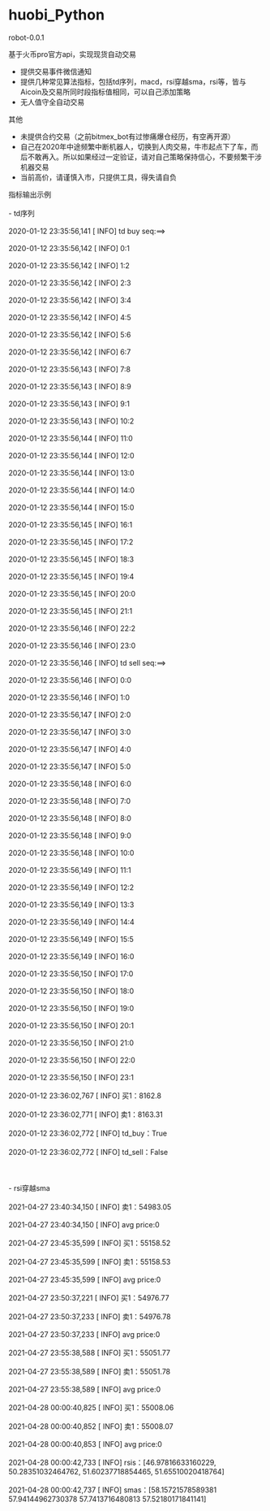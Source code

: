 # huobi_Python
robot-0.0.1

基于火币pro官方api，实现现货自动交易

- 提供交易事件微信通知
- 提供几种常见算法指标，包括td序列，macd，rsi穿越sma，rsi等，皆与Aicoin及交易所同时段指标值相同，可以自己添加策略
- 无人值守全自动交易

其他
- 未提供合约交易（之前bitmex_bot有过惨痛爆仓经历，有空再开源）
- 自己在2020年中途频繁中断机器人，切换到人肉交易，牛市起点下了车，而后不敢再入。所以如果经过一定验证，请对自己策略保持信心，不要频繁干涉机器交易
- 当前高价，请谨慎入市，只提供工具，得失请自负

指标输出示例</br><br>- td序列</br><br>2020-01-12 23:35:56,141 [    INFO] td buy seq:==></br><br>2020-01-12 23:35:56,142 [    INFO] 0:1</br><br>2020-01-12 23:35:56,142 [    INFO] 1:2</br><br>2020-01-12 23:35:56,142 [    INFO] 2:3</br><br>2020-01-12 23:35:56,142 [    INFO] 3:4</br><br>2020-01-12 23:35:56,142 [    INFO] 4:5</br><br>2020-01-12 23:35:56,142 [    INFO] 5:6</br><br>2020-01-12 23:35:56,142 [    INFO] 6:7</br><br>2020-01-12 23:35:56,143 [    INFO] 7:8</br><br>2020-01-12 23:35:56,143 [    INFO] 8:9</br><br>2020-01-12 23:35:56,143 [    INFO] 9:1</br><br>2020-01-12 23:35:56,143 [    INFO] 10:2</br><br>2020-01-12 23:35:56,144 [    INFO] 11:0</br><br>2020-01-12 23:35:56,144 [    INFO] 12:0</br><br>2020-01-12 23:35:56,144 [    INFO] 13:0</br><br>2020-01-12 23:35:56,144 [    INFO] 14:0</br><br>2020-01-12 23:35:56,144 [    INFO] 15:0</br><br>2020-01-12 23:35:56,145 [    INFO] 16:1</br><br>2020-01-12 23:35:56,145 [    INFO] 17:2</br><br>2020-01-12 23:35:56,145 [    INFO] 18:3</br><br>2020-01-12 23:35:56,145 [    INFO] 19:4</br><br>2020-01-12 23:35:56,145 [    INFO] 20:0</br><br>2020-01-12 23:35:56,145 [    INFO] 21:1</br><br>2020-01-12 23:35:56,146 [    INFO] 22:2</br><br>2020-01-12 23:35:56,146 [    INFO] 23:0</br><br>2020-01-12 23:35:56,146 [    INFO] td sell seq:==></br><br>2020-01-12 23:35:56,146 [    INFO] 0:0</br><br>2020-01-12 23:35:56,146 [    INFO] 1:0</br><br>2020-01-12 23:35:56,147 [    INFO] 2:0</br><br>2020-01-12 23:35:56,147 [    INFO] 3:0</br><br>2020-01-12 23:35:56,147 [    INFO] 4:0</br><br>2020-01-12 23:35:56,147 [    INFO] 5:0</br><br>2020-01-12 23:35:56,148 [    INFO] 6:0</br><br>2020-01-12 23:35:56,148 [    INFO] 7:0</br><br>2020-01-12 23:35:56,148 [    INFO] 8:0</br><br>2020-01-12 23:35:56,148 [    INFO] 9:0</br><br>2020-01-12 23:35:56,148 [    INFO] 10:0</br><br>2020-01-12 23:35:56,149 [    INFO] 11:1</br><br>2020-01-12 23:35:56,149 [    INFO] 12:2</br><br>2020-01-12 23:35:56,149 [    INFO] 13:3</br><br>2020-01-12 23:35:56,149 [    INFO] 14:4</br><br>2020-01-12 23:35:56,149 [    INFO] 15:5</br><br>2020-01-12 23:35:56,149 [    INFO] 16:0</br><br>2020-01-12 23:35:56,150 [    INFO] 17:0</br><br>2020-01-12 23:35:56,150 [    INFO] 18:0</br><br>2020-01-12 23:35:56,150 [    INFO] 19:0</br><br>2020-01-12 23:35:56,150 [    INFO] 20:1</br><br>2020-01-12 23:35:56,150 [    INFO] 21:0</br><br>2020-01-12 23:35:56,150 [    INFO] 22:0</br><br>2020-01-12 23:35:56,150 [    INFO] 23:1</br><br>2020-01-12 23:36:02,767 [    INFO] 买1：8162.8</br><br>2020-01-12 23:36:02,771 [    INFO] 卖1：8163.31</br><br>2020-01-12 23:36:02,772 [    INFO] td_buy：True</br><br>2020-01-12 23:36:02,772 [    INFO] td_sell：False</br><br></br><br>- rsi穿越sma</br><br>2021-04-27 23:40:34,150 [    INFO] 卖1：54983.05</br><br>2021-04-27 23:40:34,150 [    INFO] avg price:0</br><br>2021-04-27 23:45:35,599 [    INFO] 买1：55158.52</br><br>2021-04-27 23:45:35,599 [    INFO] 卖1：55158.53</br><br>2021-04-27 23:45:35,599 [    INFO] avg price:0</br><br>2021-04-27 23:50:37,221 [    INFO] 买1：54976.77</br><br>2021-04-27 23:50:37,233 [    INFO] 卖1：54976.78</br><br>2021-04-27 23:50:37,233 [    INFO] avg price:0</br><br>2021-04-27 23:55:38,588 [    INFO] 买1：55051.77</br><br>2021-04-27 23:55:38,589 [    INFO] 卖1：55051.78</br><br>2021-04-27 23:55:38,589 [    INFO] avg price:0</br><br>2021-04-28 00:00:40,825 [    INFO] 买1：55008.06</br><br>2021-04-28 00:00:40,852 [    INFO] 卖1：55008.07</br><br>2021-04-28 00:00:40,853 [    INFO] avg price:0</br><br>2021-04-28 00:00:42,733 [    INFO] rsis：[46.97816633160229, 50.28351032464762, 51.60237718854465, 51.65510020418764]</br><br>2021-04-28 00:00:42,737 [    INFO] smas：[58.15721578589381 57.94144962730378 57.7413716480813 57.52180171841141]

